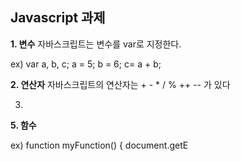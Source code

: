 ## Javascript 과제

**1. 변수**
자바스크립트는 변수를 var로 지정한다.

ex) var a, b, c;
	  a = 5;
	  b = 6;
	  c= a + b;

**2.  연산자**
자바스크립트의 연산자는 + - * / % ++ -- 가 있다

3. 

**5. 함수**

ex) function myFunction() {
			document.getE



<!--stackedit_data:
eyJoaXN0b3J5IjpbMTM2MTAxNTE3NywtMTU5Mjc5MTY2OCwtMT
c3OTk3MDg0NCwtOTE4OTYyMDU0XX0=
-->